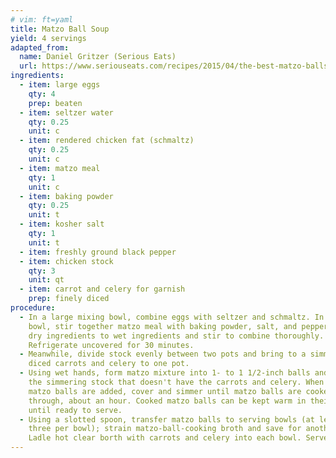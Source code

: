 ```yaml
---
# vim: ft=yaml
title: Matzo Ball Soup
yield: 4 servings
adapted_from:
  name: Daniel Gritzer (Serious Eats)
  url: https://www.seriouseats.com/recipes/2015/04/the-best-matzo-balls-recipe.html
ingredients:
  - item: large eggs
    qty: 4
    prep: beaten
  - item: seltzer water
    qty: 0.25
    unit: c
  - item: rendered chicken fat (schmaltz)
    qty: 0.25
    unit: c
  - item: matzo meal
    qty: 1
    unit: c
  - item: baking powder
    qty: 0.25
    unit: t
  - item: kosher salt
    qty: 1
    unit: t
  - item: freshly ground black pepper
  - item: chicken stock
    qty: 3
    unit: qt
  - item: carrot and celery for garnish
    prep: finely diced
procedure:
  - In a large mixing bowl, combine eggs with seltzer and schmaltz. In a small
    bowl, stir together matzo meal with baking powder, salt, and pepper. Add
    dry ingredients to wet ingredients and stir to combine thoroughly.
    Refrigerate uncovered for 30 minutes.
  - Meanwhile, divide stock evenly between two pots and bring to a simmer. Add
    diced carrots and celery to one pot.
  - Using wet hands, form matzo mixture into 1- to 1 1/2-inch balls and add to
    the simmering stock that doesn't have the carrots and celery. When all
    matzo balls are added, cover and simmer until matzo balls are cooked
    through, about an hour. Cooked matzo balls can be kept warm in their broth
    until ready to serve.
  - Using a slotted spoon, transfer matzo balls to serving bowls (at least
    three per bowl); strain matzo-ball-cooking broth and save for another use.
    Ladle hot clear borth with carrots and celery into each bowl. Serve.
---
```

